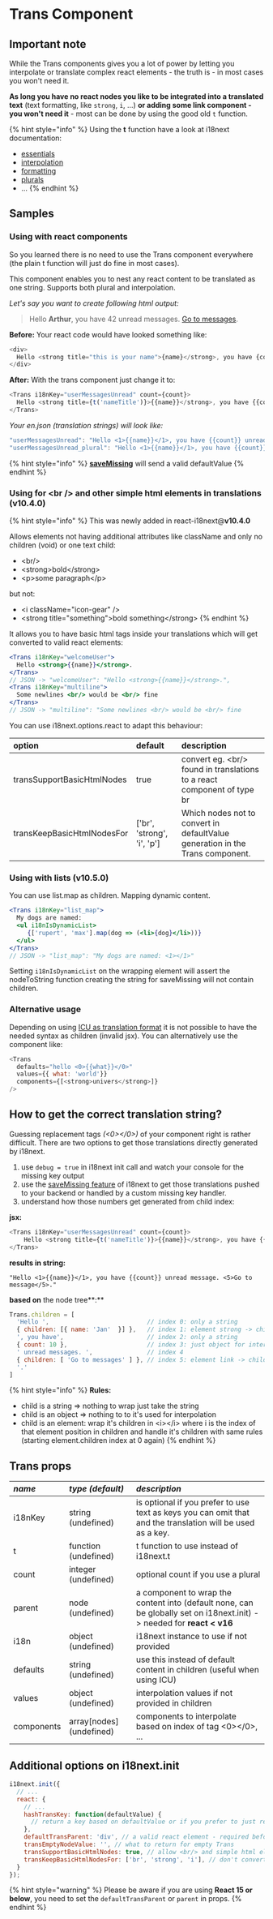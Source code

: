 # Trans Component

## Important note

While the Trans components gives you a lot of power by letting you interpolate or translate complex react elements - the truth is - in most cases you won't need it.

**As long you have no react nodes you like to be integrated into a translated text** \(text formatting, like `strong`, `i`, ...\) **or adding some link component - you won't need it** - most can be done by using the good old `t` function.

{% hint style="info" %}
Using the **t** function have a look at i18next documentation:

* [essentials](https://www.i18next.com/essentials.html)
* [interpolation](https://www.i18next.com/interpolation.html)
* [formatting](https://www.i18next.com/formatting.html)
* [plurals](https://www.i18next.com/plurals.html)
* ...
{% endhint %}

## Samples

### Using with react components

So you learned there is no need to use the Trans component everywhere \(the plain t function will just do fine in most cases\).

This component enables you to nest any react content to be translated as one string. Supports both plural and interpolation.

_Let's say you want to create following html output:_

> Hello **Arthur**, you have 42 unread messages. [Go to messages](../legacy-v9/trans-component.md).

**Before:** Your react code would have looked something like:

```javascript
<div>
  Hello <strong title="this is your name">{name}</strong>, you have {count} unread message(s). <Link to="/msgs">Go to messages</Link>.
</div>
```

**After:** With the trans component just change it to:

```javascript
<Trans i18nKey="userMessagesUnread" count={count}>
  Hello <strong title={t('nameTitle')}>{{name}}</strong>, you have {{count}} unread message. <Link to="/msgs">Go to messages</Link>.
</Trans>
```

_Your en.json \(translation strings\) will look like:_

```javascript
"userMessagesUnread": "Hello <1>{{name}}</1>, you have {{count}} unread message. <5>Go to message</5>.",
"userMessagesUnread_plural": "Hello <1>{{name}}</1>, you have {{count}} unread messages.  <5>Go to messages</5>.",
```

{% hint style="info" %}
[**saveMissing**](https://www.i18next.com/overview/configuration-options#missing-keys) will send a valid defaultValue
{% endhint %}

### Using for &lt;br /&gt; and other simple html elements in translations \(v10.4.0\)

{% hint style="info" %}
This was newly added in react-i18next@**v10.4.0**

Allows elements not having additional attributes like className and only no children \(void\) or one text child:  
  
- &lt;br/&gt;  
- &lt;strong&gt;bold&lt;/strong&gt;  
- &lt;p&gt;some paragraph&lt;/p&gt;  
  
but not:  
  
- &lt;i className="icon-gear" /&gt;  
- &lt;strong title="something"&gt;bold something&lt;/strong&gt;
{% endhint %}

It allows you to have basic html tags inside your translations which will get converted to valid react elements:

```jsx
<Trans i18nKey="welcomeUser">
  Hello <strong>{{name}}</strong>.
</Trans>
// JSON -> "welcomeUser": "Hello <strong>{{name}}</strong>.",
<Trans i18nKey="multiline">
  Some newlines <br/> would be <br/> fine
</Trans>
// JSON -> "multiline": "Some newlines <br/> would be <br/> fine
```

You can use i18next.options.react to adapt this behaviour:

| option | default | description |
| :--- | :--- | :--- |
| transSupportBasicHtmlNodes | true | convert eg. &lt;br/&gt; found in translations to a react component of type br |
| transKeepBasicHtmlNodesFor | \['br', 'strong', 'i', 'p'\] | Which nodes not to convert in defaultValue generation in the Trans component. |

### Using with lists \(v10.5.0\)

You can use list.map as children. Mapping dynamic content.

```jsx
<Trans i18nKey="list_map">
  My dogs are named:
  <ul i18nIsDynamicList>
     {['rupert', 'max'].map(dog => (<li>{dog}</li>))}
  </ul>
</Trans>
// JSON -> "list_map": "My dogs are named: <1></1>"
```

Setting `i18nIsDynamicList` on the wrapping element will assert the nodeToString function creating the string for saveMissing will not contain children.

### Alternative usage

Depending on using [ICU as translation format](https://github.com/i18next/i18next-icu) it is not possible to have the needed syntax as children \(invalid jsx\). You can alternatively use the component like:

```javascript
<Trans
  defaults="hello <0>{{what}}</0>"
  values={{ what: 'world'}}
  components={[<strong>univers</strong>]}
/>
```

## How to get the correct translation string?

Guessing replacement tags _\(&lt;0&gt;&lt;/0&gt;\)_ of your component right is rather difficult. There are two options to get those translations directly generated by i18next.

1. use `debug = true` in i18next init call and watch your console for the missing key output 
2. use the [saveMissing feature](https://www.i18next.com/configuration-options.html#missing-keys) of i18next to get those translations pushed to your backend or handled by a custom missing key handler. 
3. understand how those numbers get generated from child index:

**jsx:**

```javascript
<Trans i18nKey="userMessagesUnread" count={count}>
    Hello <strong title={t('nameTitle')}>{{name}}</strong>, you have {{count}} unread message. <Link to="/msgs">Go to messages</Link>.
</Trans>
```

**results in string:**

```text
"Hello <1>{{name}}</1>, you have {{count}} unread message. <5>Go to message</5>."
```

**based on** the node tree**:**

```javascript
Trans.children = [
  'Hello ',                           // index 0: only a string
  { children: [{ name: 'Jan'  }] },   // index 1: element strong -> child object for interpolation
  ', you have',                       // index 2: only a string
  { count: 10 },                      // index 3: just object for interpolation
  ' unread messages. ',               // index 4
  { children: [ 'Go to messages' ] }, // index 5: element link -> child just a string
  '.'
]
```

{% hint style="info" %}
**Rules:**  
- child is a string =&gt; nothing to wrap just take the string  
- child is an object =&gt; nothing to to it's used for interpolation  
- child is an element: wrap it's children in &lt;i&gt;&lt;/i&gt; where i is the index of that element position in children and handle it's children with same rules \(starting element.children index at 0 again\)
{% endhint %}

## Trans props

| _**name**_ | _**type \(default\)**_ | _**description**_ |
| :--- | :--- | :--- |
| i18nKey | string \(undefined\) | is optional if you prefer to use text as keys you can omit that and the translation will be used as a key. |
| t | function \(undefined\) | t function to use instead of i18next.t |
| count | integer \(undefined\) | optional count if you use a plural |
| parent | node \(undefined\) | a component to wrap the content into \(default none, can be globally set on i18next.init\) -&gt; needed for **react &lt; v16** |
| i18n | object \(undefined\) | i18next instance to use if not provided |
| defaults | string \(undefined\) | use this instead of default content in children \(useful when using ICU\) |
| values | object \(undefined\) | interpolation values if not provided in children |
| components | array\[nodes\] \(undefined\) | components to interpolate based on index of tag &lt;0&gt;&lt;/0&gt;, ... |

## Additional options on i18next.init

```javascript
i18next.init({
  // ...
  react: {
    // ...
    hashTransKey: function(defaultValue) {
      // return a key based on defaultValue or if you prefer to just remind you should set a key return false and throw an error
    },
    defaultTransParent: 'div', // a valid react element - required before react 16
    transEmptyNodeValue: '', // what to return for empty Trans
    transSupportBasicHtmlNodes: true, // allow <br/> and simple html elements in translations
    transKeepBasicHtmlNodesFor: ['br', 'strong', 'i'], // don't convert to <1></1> if simple react elements
  }
});
```

{% hint style="warning" %}
Please be aware if you are using **React 15 or below**, you need to set the `defaultTransParent` or `parent` in props.
{% endhint %}

